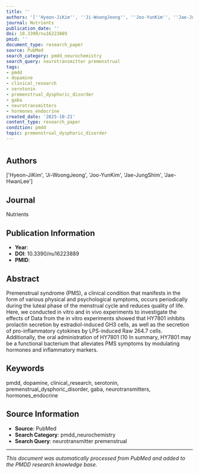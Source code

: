 ```yaml
---
title: ''
authors: '[''Hyeon-JiKim'', ''Ji-WoongJeong'', ''Joo-YunKim'', ''Jae-JungShim'', ''Jae-HwanLee'']'
journal: Nutrients
publication_date: ''
doi: 10.3390/nu16223889
pmid: ''
document_type: research_paper
source: PubMed
search_category: pmdd_neurochemistry
search_query: neurotransmitter premenstrual
tags:
- pmdd
- dopamine
- clinical_research
- serotonin
- premenstrual_dysphoric_disorder
- gaba
- neurotransmitters
- hormones_endocrine
created_date: '2025-10-21'
content_type: research_paper
condition: pmdd
topic: premenstrual_dysphoric_disorder
---
```


# 

## Authors
['Hyeon-JiKim', 'Ji-WoongJeong', 'Joo-YunKim', 'Jae-JungShim', 'Jae-HwanLee']

## Journal
Nutrients

## Publication Information
- **Year**: 
- **DOI**: 10.3390/nu16223889
- **PMID**: 

## Abstract
Premenstrual syndrome (PMS), a clinical condition that manifests in the form of various physical and psychological symptoms, occurs periodically during the luteal phase of the menstrual cycle and reduces quality of life. Here, we conducted in vitro and in vivo experiments to investigate the effects of Data from the in vitro experiments showed that HY7801 inhibits prolactin secretion by estradiol-induced GH3 cells, as well as the secretion of pro-inflammatory cytokines by LPS-induced Raw 264.7 cells. Additionally, the oral administration of HY7801 (10 In summary, HY7801 may be a functional bacterium that alleviates PMS symptoms by modulating hormones and inflammatory markers.

## Keywords
pmdd, dopamine, clinical_research, serotonin, premenstrual_dysphoric_disorder, gaba, neurotransmitters, hormones_endocrine

## Source Information
- **Source**: PubMed
- **Search Category**: pmdd_neurochemistry
- **Search Query**: neurotransmitter premenstrual

---
*This document was automatically processed from PubMed and added to the PMDD research knowledge base.*
